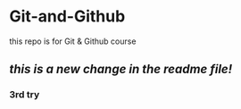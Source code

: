 # Git-and-Github
this repo is for Git &amp; Github course

## *this is a new change in the readme file!*
### 3rd try
